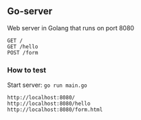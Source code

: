 ## Go-server

Web server in Golang that runs on port 8080

```
GET /
GET /hello
POST /form
```

### How to test

Start server: `go run main.go`

```
http://localhost:8080/
http://localhost:8080/hello
http://localhost:8080/form.html
```